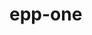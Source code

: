 <!--
 * @Author: your name
 * @Date: 2020-10-22 19:57:06
 * @LastEditTime: 2020-10-23 16:31:59
 * @LastEditors: your name
 * @Description: In User Settings Edit
 * @FilePath: /coco_tob_cms/Users/abbotwu/project/epp-ui/docs/components/one.md
-->

# epp-one
